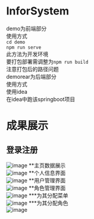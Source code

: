 # InforSystem
demo为前端部分  
使用方式  
`cd demo`  
`npm run serve`  
此方法为开发环境  
要打包部署需调整为`npm run build`  
注意打包后的路径问题  
demorear为后端部分  
使用方式  
使用idea  
在idea中跑该springboot项目
# 成果展示  
## 登录注册  
![image](https://user-images.githubusercontent.com/88532910/204455274-f9eba8ac-6a4c-4f25-b022-dfb7477bdbad.png)
**主页数据展示  
![image](https://user-images.githubusercontent.com/88532910/204455371-44ce6a91-a144-4b9f-8d20-9fc58d480181.png)
**个人信息界面  
![image](https://user-images.githubusercontent.com/88532910/204455423-e9c40c2e-3e73-4c03-aebd-993de39259a5.png)
**用户管理界面  
![image](https://user-images.githubusercontent.com/88532910/204455484-01b2c583-ff48-4f21-83e1-cff3387b563d.png)
**角色管理界面  
![image](https://user-images.githubusercontent.com/88532910/204455575-98f7f643-6473-4b67-94b1-5fd94623910a.png)
***为其分配菜单  
![image](https://user-images.githubusercontent.com/88532910/204455705-ba8d4f8d-d727-429e-af4a-1da92dc70354.png)
***为其分配角色  
![image](https://user-images.githubusercontent.com/88532910/204455772-e014e0e8-8b0b-44b8-bbd2-6c05ef0df8fc.png)
